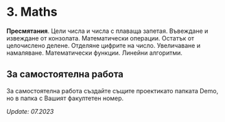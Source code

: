 # 3. Maths
**Пресмятания**. Цели числа и числа с плаваща запетая. Въвеждане и извеждане от конзолата. Математически операции. Остатък от целочислено делене. Отделяне цифрите на число. Увеличаване и намаляване. Математически функции. Линейни алгоритми.

## За самостоятелна работа
За самостоятелна работа създайте същите проектикато папката Demo, но в папка с Вашият факултетен номер.

_Update: 07.2023_